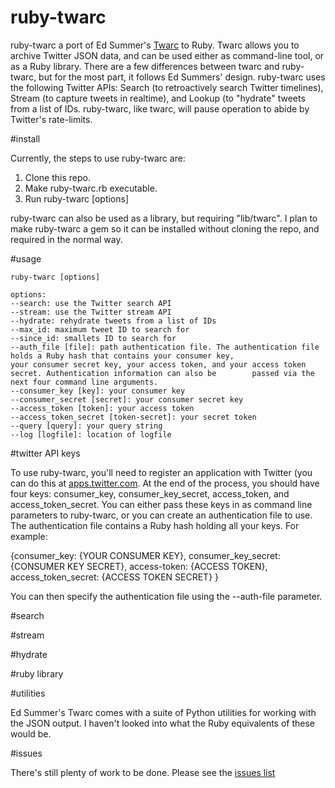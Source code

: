 # ruby-twarc

ruby-twarc a port of Ed Summer's [Twarc](https://github.com/edsu/twarc) to Ruby. Twarc allows you to archive Twitter JSON data, and can be used either as command-line tool, or as a Ruby library. There are a few differences between twarc and ruby-twarc, but for the most part, it follows Ed Summers' design. ruby-twarc uses the following Twitter APIs: Search (to retroactively search Twitter timelines), Stream (to capture tweets in realtime), and Lookup (to "hydrate" tweets from a list of IDs. ruby-twarc, like twarc, will pause operation to abide by Twitter's rate-limits.

#install

Currently, the steps to use ruby-twarc are:

1. Clone this repo.
2. Make ruby-twarc.rb executable.
3. Run 
    ruby-twarc [options]

ruby-twarc can also be used as a library, but requiring "lib/twarc". I plan to make ruby-twarc a gem so it can be installed without cloning the repo, and required in the normal way. 

#usage

    ruby-twarc [options]

    options:
    --search: use the Twitter search API
    --stream: use the Twitter stream API
    --hydrate: rehydrate tweets from a list of IDs
    --max_id: maximum tweet ID to search for
    --since_id: smallets ID to search for
    --auth_file [file]: path authentication file. The authentication file holds a Ruby hash that contains your consumer key, 
    your consumer secret key, your access token, and your access token secret. Authentication information can also be        passed via the next four command line arguments.
    --consumer_key [key]: your consumer key
    --consumer_secret [secret]: your consumer secret key
    --access_token [token]: your access token
    --access_token_secret [token-secret]: your secret token
    --query [query]: your query string
    --log [logfile]: location of logfile
    
#twitter API keys

To use ruby-twarc, you'll need to register an application with Twitter (you can do this at [apps.twitter.com](http://apps.twitter.com). At the end of the process, you should have four keys: consumer_key, consumer_key_secret, access_token, and access_token_secret. You can either pass these keys in as command line parameters to ruby-twarc, or you can create an authentication file to use. The authentication file contains a Ruby hash holding all your keys. For example:

  {consumer_key: {YOUR CONSUMER KEY}, consumer_key_secret: {CONSUMER KEY SECRET}, access-token: {ACCESS TOKEN}, access_token_secret: {ACCESS TOKEN SECRET} }

You can then specify the authentication file using the --auth-file parameter.

#search

#stream

#hydrate

#ruby library

#utilities

Ed Summer's Twarc comes with a suite of Python utilities for working with the JSON output. I haven't looked into what the Ruby equivalents of these would be. 

#issues

There's still plenty of work to be done. Please see the [issues list](https://github.com/redlibrarian/ruby-twarc/issues)
